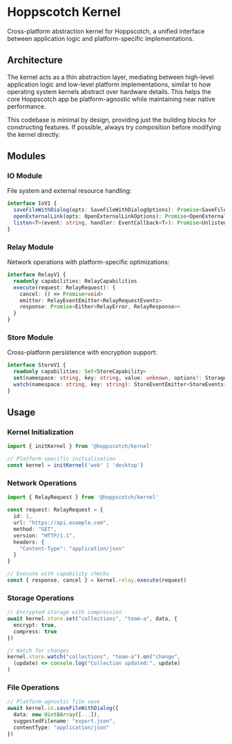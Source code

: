 # Hoppscotch Kernel

Cross-platform abstraction kernel for Hoppscotch, a unified interface between application logic and platform-specific implementations.

## Architecture

The kernel acts as a thin abstraction layer, mediating between high-level application logic and low-level platform implementations, similar to how operating system kernels abstract over hardware details. This helps the core Hoppscotch app be platform-agnostic while maintaining near native performance.

This codebase is minimal by design, providing just the building blocks for constructing features. If possible, always try composition before modifying the kernel directly.

## Modules

### IO Module
File system and external resource handling:

```typescript
interface IoV1 {
  saveFileWithDialog(opts: SaveFileWithDialogOptions): Promise<SaveFileResponse>
  openExternalLink(opts: OpenExternalLinkOptions): Promise<OpenExternalLinkResponse>
  listen<T>(event: string, handler: EventCallback<T>): Promise<UnlistenFn>
}
```

### Relay Module
Network operations with platform-specific optimizations:

```typescript
interface RelayV1 {
  readonly capabilities: RelayCapabilities
  execute(request: RelayRequest): {
    cancel: () => Promise<void>
    emitter: RelayEventEmitter<RelayRequestEvents>
    response: Promise<Either<RelayError, RelayResponse>>
  }
}
```

### Store Module
Cross-platform persistence with encryption support:

```typescript
interface StoreV1 {
  readonly capabilities: Set<StoreCapability>
  set(namespace: string, key: string, value: unknown, options?: StorageOptions): Promise<Either<StoreError, void>>
  watch(namespace: string, key: string): StoreEventEmitter<StoreEvents>
}
```

## Usage

### Kernel Initialization

```typescript
import { initKernel } from '@hoppscotch/kernel'

// Platform-specific initialization
const kernel = initKernel('web' | 'desktop')
```

### Network Operations

```typescript
import { RelayRequest } from '@hoppscotch/kernel'

const request: RelayRequest = {
  id: 1,
  url: "https://api.example.com",
  method: "GET",
  version: "HTTP/1.1",
  headers: { 
    "Content-Type": "application/json" 
  }
}

// Execute with capability checks
const { response, cancel } = kernel.relay.execute(request)
```

### Storage Operations

```typescript
// Encrypted storage with compression
await kernel.store.set("collections", "team-a", data, {
  encrypt: true,
  compress: true
})

// Watch for changes
kernel.store.watch("collections", "team-a").on("change", 
  (update) => console.log("Collection updated:", update)
)
```

### File Operations

```typescript
// Platform-agnostic file save
await kernel.io.saveFileWithDialog({
  data: new Uint8Array([...]),
  suggestedFilename: "export.json",
  contentType: "application/json"
})
```
